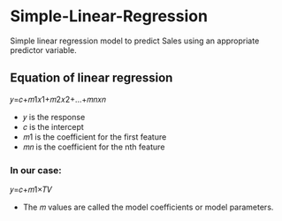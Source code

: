 # Simple-Linear-Regression
Simple linear regression model to predict Sales using an appropriate predictor variable.

## Equation of linear regression

𝑦=𝑐+𝑚1𝑥1+𝑚2𝑥2+...+𝑚𝑛𝑥𝑛 

- 𝑦  is the response
- 𝑐  is the intercept
- 𝑚1  is the coefficient for the first feature
- 𝑚𝑛  is the coefficient for the nth feature


### In our case:

𝑦=𝑐+𝑚1×𝑇𝑉 

- The  𝑚  values are called the model coefficients or model parameters.
